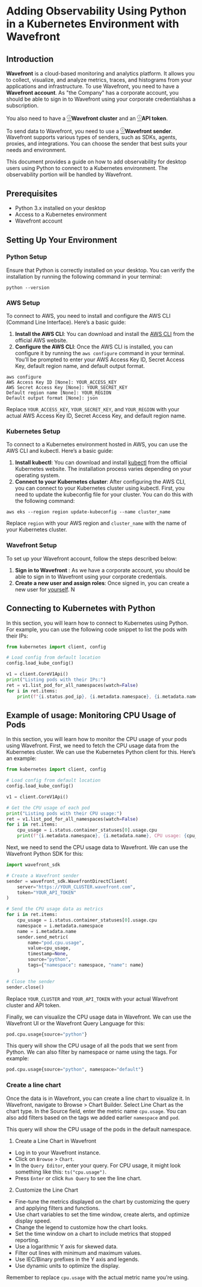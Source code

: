 # Adding Observability Using Python in a Kubernetes Environment with Wavefront

## Introduction

**Wavefront** is a cloud-based monitoring and analytics platform. It allows you to collect, visualize, and analyze metrics, traces, and histograms from your applications and infrastructure. To use Wavefront, you need to have a **Wavefront account**. As "the Company" has a corporate account, you should be able to sign in to Wavefront using your corporate credentialshas a subscription.

You also need to have a <a href="" title="A Wavefront cluster is a dedicated instance of Wavefront that hosts your data and dashboards."><sup>&#9432;</sup></a>**Wavefront cluster** and an <a href="" title="An API token is a secret key that allows you to send data to and query data from your Wavefront cluster."><sup>&#9432;</sup></a>**API token**. 

To send data to Wavefront, you need to use a <a href="" title="A Wavefront sender is a library or a tool that collects and formats data from your sources and sends it to Wavefront."><sup>&#9432;</sup></a>**Wavefront sender**. Wavefront supports various types of senders, such as SDKs, agents, proxies, and integrations. You can choose the sender that best suits your needs and environment.

This document provides a guide on how to add observability for desktop users using Python to connect to a Kubernetes environment. The observability portion will be handled by Wavefront.

## Prerequisites
- Python 3.x installed on your desktop
- Access to a Kubernetes environment
- Wavefront account

## Setting Up Your Environment

### Python Setup
Ensure that Python is correctly installed on your desktop. You can verify the installation by running the following command in your terminal:

```
python --version
```

### AWS Setup

To connect to AWS, you need to install and configure the AWS CLI (Command Line Interface). Here’s a basic guide:
1.	**Install the AWS CLI**: You can download and install the [AWS CLI](https://aws.amazon.com/cli/) from the official AWS website.
2.	**Configure the AWS CLI**: Once the AWS CLI is installed, you can configure it by running the `aws configure` command in your terminal. You’ll be prompted to enter your AWS Access Key ID, Secret Access Key, default region name, and default output format.
   
```
aws configure
AWS Access Key ID [None]: YOUR_ACCESS_KEY
AWS Secret Access Key [None]: YOUR_SECRET_KEY
Default region name [None]: YOUR_REGION
Default output format [None]: json
```
Replace `YOUR_ACCESS_KEY`, `YOUR_SECRET_KEY`, and `YOUR_REGION` with your actual AWS Access Key ID, Secret Access Key, and default region name.

### Kubernetes Setup

To connect to a Kubernetes environment hosted in AWS, you can use the AWS CLI and kubectl. Here’s a basic guide:
1.	**Install kubectl**: You can download and install [kubectl](https://kubernetes.io/docs/tasks/tools/) from the official Kubernetes website. The installation process varies depending on your operating system.
2.	**Connect to your Kubernetes cluster**: After configuring the AWS CLI, you can connect to your Kubernetes cluster using kubectl. First, you need to update the kubeconfig file for your cluster. You can do this with the following command:

```
aws eks --region region update-kubeconfig --name cluster_name
```

Replace `region` with your AWS region and `cluster_name` with the name of your Kubernetes cluster.

### Wavefront Setup

To set up your Wavefront account, follow the steps described below:

1.	**Sign in to Wavefront** : As we have a corporate account, you should be able to sign in to Wavefront using your corporate credentials.
2.	**Create a new user and assign roles**: Once signed in, you can create a new user for [yourself](https://docs.wavefront.com/user-accounts.html). N

## Connecting to Kubernetes with Python
In this section, you will learn how to connect to Kubernetes using Python. For example, you can use the following code snippet to list the pods with their IPs:

```python
from kubernetes import client, config

# Load config from default location
config.load_kube_config()

v1 = client.CoreV1Api()
print("Listing pods with their IPs:")
ret = v1.list_pod_for_all_namespaces(watch=False)
for i in ret.items:
    print(f"{i.status.pod_ip}, {i.metadata.namespace}, {i.metadata.name}")
```

## Example of usage: Monitoring CPU Usage of Pods

In this section, you will learn how to monitor the CPU usage of your pods using Wavefront. First, we need to fetch the CPU usage data from the Kubernetes cluster. We can use the Kubernetes Python client for this. Here’s an example:

```python
from kubernetes import client, config

# Load config from default location
config.load_kube_config()

v1 = client.CoreV1Api()

# Get the CPU usage of each pod
print("Listing pods with their CPU usage:")
ret = v1.list_pod_for_all_namespaces(watch=False)
for i in ret.items:
    cpu_usage = i.status.container_statuses[0].usage.cpu
    print(f"{i.metadata.namespace}, {i.metadata.name}, CPU usage: {cpu_usage}")
```

Next, we need to send the CPU usage data to Wavefront. We can use the Wavefront Python SDK for this: 

```python
import wavefront_sdk

# Create a Wavefront sender
sender = wavefront_sdk.WavefrontDirectClient(
    server="https://YOUR_CLUSTER.wavefront.com",
    token="YOUR_API_TOKEN"
)

# Send the CPU usage data as metrics
for i in ret.items:
    cpu_usage = i.status.container_statuses[0].usage.cpu
    namespace = i.metadata.namespace
    name = i.metadata.name
    sender.send_metric(
        name="pod.cpu.usage",
        value=cpu_usage,
        timestamp=None,
        source="python",
        tags={"namespace": namespace, "name": name}
    )

# Close the sender
sender.close()
```

Replace `YOUR_CLUSTER` and `YOUR_API_TOKEN` with your actual Wavefront cluster and API token.

Finally, we can visualize the CPU usage data in Wavefront. We can use the Wavefront UI or the Wavefront Query Language for this:

```python
pod.cpu.usage{source="python"}
```

This query will show the CPU usage of all the pods that we sent from Python. We can also filter by namespace or name using the tags. For example:

```python
pod.cpu.usage{source="python", namespace="default"}
```

### Create a line chart

Once the data is in Wavefront, you can create a line chart to visualize it. In Wavefront, navigate to Browse > Chart Builder. Select Line Chart as the chart type. In the Source field, enter the metric name `cpu.usage`. You can also add filters based on the tags we added earlier `namespace` and `pod`.

This query will show the CPU usage of the pods in the default namespace.

1. Create a Line Chart in Wavefront

- Log in to your Wavefront instance.
- Click on `Browse` > `Chart`.
- In the `Query Editor`, enter your query. For CPU usage, it might look something like this: `ts("cpu.usage")`.
- Press `Enter` or click `Run Query` to see the line chart.

2. Customize the Line Chart

- Fine-tune the metrics displayed on the chart by customizing the query and applying filters and functions.
- Use chart variables to set the time window, create alerts, and optimize display speed.
- Change the legend to customize how the chart looks.
- Set the time window on a chart to include metrics that stopped reporting.
- Use a logarithmic Y axis for skewed data.
- Filter out lines with minimum and maximum values.
- Use IEC/Binary prefixes in the Y axis and legends.
- Use dynamic units to optimize the display.

Remember to replace `cpu.usage` with the actual metric name you’re using. 


